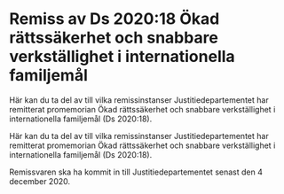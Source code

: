 # Remiss av Ds 2020:18 Ökad rättssäkerhet och snabbare verkställighet i internationella familjemål

Här kan du ta del av till vilka remissinstanser Justitiedepartementet har remitterat promemorian Ökad rättssäkerhet och snabbare verkställighet i internationella
familjemål (Ds 2020:18).

Här kan du ta del av till vilka remissinstanser Justitiedepartementet har remitterat promemorian Ökad rättssäkerhet och snabbare verkställighet i internationella
familjemål (Ds 2020:18).

Remissvaren ska ha kommit in till Justitiedepartementet senast den 4 december 2020.

